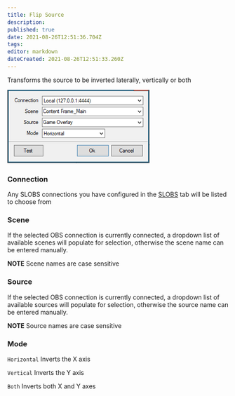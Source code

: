 ```yaml
---
title: Flip Source
description:
published: true
date: 2021-08-26T12:51:36.704Z
tags:
editor: markdown
dateCreated: 2021-08-26T12:51:33.260Z
---
```


Transforms the source to be inverted laterally, vertically or both

![Flip Source](/119571382-30284400-bda9-11eb-9b22-cff633b53275.png)

### Connection

Any SLOBS connections you have configured in the [SLOBS](/SLOBS) tab will be listed to choose from

### Scene

If the selected OBS connection is currently connected, a dropdown list of available scenes will populate for selection, otherwise the scene name can be entered manually.

**NOTE** Scene names are case sensitive

### Source

If the selected OBS connection is currently connected, a dropdown list of available sources will populate for selection, otherwise the source name can be entered manually.

**NOTE** Source names are case sensitive

### Mode

`Horizontal` Inverts the X axis

`Vertical` Inverts the Y axis

`Both` Inverts both X and Y axes
